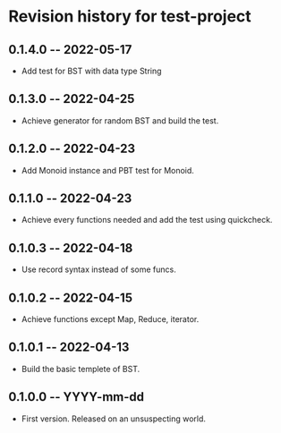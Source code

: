# Revision history for test-project

## 0.1.4.0 -- 2022-05-17

* Add test for BST with data type String

## 0.1.3.0 -- 2022-04-25

* Achieve generator for random BST and build the test.

## 0.1.2.0 -- 2022-04-23

* Add Monoid instance and PBT test for Monoid.

## 0.1.1.0 -- 2022-04-23

* Achieve every functions needed and add the test using quickcheck.

## 0.1.0.3 -- 2022-04-18

* Use record syntax instead of some funcs.

## 0.1.0.2 -- 2022-04-15

* Achieve functions except Map, Reduce, iterator.

## 0.1.0.1 -- 2022-04-13

* Build the basic templete of BST.

## 0.1.0.0 -- YYYY-mm-dd

* First version. Released on an unsuspecting world.
